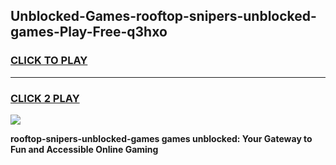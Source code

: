 
## Unblocked-Games-rooftop-snipers-unblocked-games-Play-Free-q3hxo
<h3>
<a href="https://premium76.site?title=rooftop-snipers-unblocked-games&ref=21A">CLICK TO PLAY</a></h3>
<hr>

<h3>
<a href="https://premium76.site?title=rooftop-snipers-unblocked-games&ref=21A">CLICK 2 PLAY</a>
  
</h3>

<a href="https://premium76.site?title=rooftop-snipers-unblocked-games&ref=21A"><img src="https://clearcache.store/games.png"></a>


**rooftop-snipers-unblocked-games games unblocked: Your Gateway to Fun and Accessible Online Gaming**
